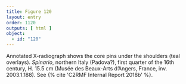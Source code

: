 ```yaml
---
title: Figure 120
layout: entry
order: 1120
outputs: [ html ]
object:
  - id: "120"
---
```


Annotated X-radiograph shows the core pins under the shoulders (teal overlays). *Spinario*, northern Italy (Padova?), first quarter of the 16th century, H. 15.5 cm (Musée des Beaux-Arts d’Angers, France, inv. 2003.1.188). See {% cite 'C2RMF Internal Report 2018b' %}.

